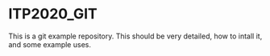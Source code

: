 # ITP2020_GIT

This is a git example repository.  This should be very detailed, how to intall it, and some example uses.
